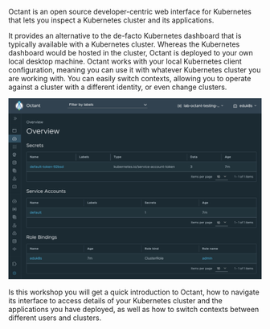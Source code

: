 Octant is an open source developer-centric web interface for Kubernetes that lets you inspect a Kubernetes cluster and its applications.

It provides an alternative to the de-facto Kubernetes dashboard that is typically available with a Kubernetes cluster. Whereas the Kubernetes dashboard would be hosted in the cluster, Octant is deployed to your own local desktop machine. Octant works with your local Kubernetes client configuration, meaning you can use it with whatever Kubernetes cluster you are working with. You can easily switch contexts, allowing you to operate against a cluster with a different identity, or even change clusters.

![Octant Overview](octant-namespace-overview.png)

Is this workshop you will get a quick introduction to Octant, how to navigate its interface to access details of your Kubernetes cluster and the applications you have deployed, as well as how to switch contexts between different users and clusters.

